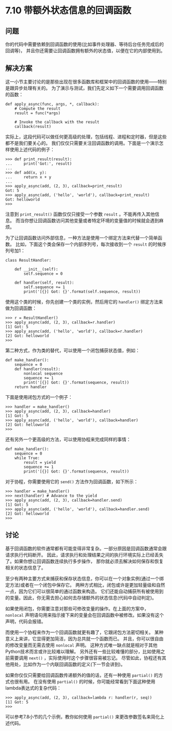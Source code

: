 

# 7.10 带额外状态信息的回调函数

## 问题

你的代码中需要依赖到回调函数的使用(比如事件处理器、等待后台任务完成后的回调等)， 并且你还需要让回调函数拥有额外的状态值，以便在它的内部使用到。

## 解决方案

这一小节主要讨论的是那些出现在很多函数库和框架中的回调函数的使用——特别是跟异步处理有关的。 为了演示与测试，我们先定义如下一个需要调用回调函数的函数：

    
    
    def apply_async(func, args, *, callback):
        # Compute the result
        result = func(*args)
    
        # Invoke the callback with the result
        callback(result)
    

实际上，这段代码可以做任何更高级的处理，包括线程、进程和定时器，但是这些都不是我们要关心的。
我们仅仅只需要关注回调函数的调用。下面是一个演示怎样使用上述代码的例子：

    
    
    >>> def print_result(result):
    ...     print('Got:', result)
    ...
    >>> def add(x, y):
    ...     return x + y
    ...
    >>> apply_async(add, (2, 3), callback=print_result)
    Got: 5
    >>> apply_async(add, ('hello', 'world'), callback=print_result)
    Got: helloworld
    >>>
    

注意到 `print_result()` 函数仅仅只接受一个参数 `result` 。不能再传入其他信息。
而当你想让回调函数访问其他变量或者特定环境的变量值的时候就会遇到麻烦。

为了让回调函数访问外部信息，一种方法是使用一个绑定方法来代替一个简单函数。 比如，下面这个类会保存一个内部序列号，每次接收到一个 `result`
的时候序列号加1：

    
    
    class ResultHandler:
    
        def __init__(self):
            self.sequence = 0
    
        def handler(self, result):
            self.sequence += 1
            print('[{}] Got: {}'.format(self.sequence, result))
    

使用这个类的时候，你先创建一个类的实例，然后用它的 `handler()` 绑定方法来做为回调函数：

    
    
    >>> r = ResultHandler()
    >>> apply_async(add, (2, 3), callback=r.handler)
    [1] Got: 5
    >>> apply_async(add, ('hello', 'world'), callback=r.handler)
    [2] Got: helloworld
    >>>
    

第二种方式，作为类的替代，可以使用一个闭包捕获状态值，例如：

    
    
    def make_handler():
        sequence = 0
        def handler(result):
            nonlocal sequence
            sequence += 1
            print('[{}] Got: {}'.format(sequence, result))
        return handler
    

下面是使用闭包方式的一个例子：

    
    
    >>> handler = make_handler()
    >>> apply_async(add, (2, 3), callback=handler)
    [1] Got: 5
    >>> apply_async(add, ('hello', 'world'), callback=handler)
    [2] Got: helloworld
    >>>
    

还有另外一个更高级的方法，可以使用协程来完成同样的事情：

    
    
    def make_handler():
        sequence = 0
        while True:
            result = yield
            sequence += 1
            print('[{}] Got: {}'.format(sequence, result))
    

对于协程，你需要使用它的 `send()` 方法作为回调函数，如下所示：

    
    
    >>> handler = make_handler()
    >>> next(handler) # Advance to the yield
    >>> apply_async(add, (2, 3), callback=handler.send)
    [1] Got: 5
    >>> apply_async(add, ('hello', 'world'), callback=handler.send)
    [2] Got: helloworld
    >>>
    

## 讨论

基于回调函数的软件通常都有可能变得非常复杂。一部分原因是回调函数通常会跟请求执行代码断开。
因此，请求执行和处理结果之间的执行环境实际上已经丢失了。如果你想让回调函数连续执行多步操作， 那你就必须去解决如何保存和恢复相关的状态信息了。

至少有两种主要方式来捕获和保存状态信息，你可以在一个对象实例(通过一个绑定方法)或者在一个闭包中保存它。
两种方式相比，闭包或许是更加轻量级和自然一点，因为它们可以很简单的通过函数来构造。
它们还能自动捕获所有被使用到的变量。因此，你无需去担心如何去存储额外的状态信息(代码中自动判定)。

如果使用闭包，你需要注意对那些可修改变量的操作。在上面的方案中， `nonlocal`
声明语句用来指示接下来的变量会在回调函数中被修改。如果没有这个声明，代码会报错。

而使用一个协程来作为一个回调函数就更有趣了，它跟闭包方法密切相关。 某种意义上来讲，它显得更加简洁，因为总共就一个函数而已。
并且，你可以很自由的修改变量而无需去使用 `nonlocal` 声明。 这种方式唯一缺点就是相对于其他Python技术而言或许比较难以理解。
另外还有一些比较难懂的部分，比如使用之前需要调用 `next()` ，实际使用时这个步骤很容易被忘记。
尽管如此，协程还有其他用处，比如作为一个内联回调函数的定义(下一节会讲到)。

如果你仅仅只需要给回调函数传递额外的值的话，还有一种使用 `partial()` 的方式也很有用。 在没有使用 `partial()`
的时候，你可能经常看到下面这种使用lambda表达式的复杂代码：

    
    
    >>> apply_async(add, (2, 3), callback=lambda r: handler(r, seq))
    [1] Got: 5
    >>>
    

可以参考7.8小节的几个示例，教你如何使用 `partial()` 来更改参数签名来简化上述代码。

